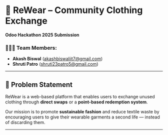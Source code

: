 # 👕 ReWear – Community Clothing Exchange  
**Odoo Hackathon 2025 Submission**

### 🧑‍🤝‍🧑 Team Members:  
- **Akash Biswal** (akashbiswaliit7@gmail.com)  
- **Shruti Patro** (shruti23patro5@gmail.com)

---

## 📝 Problem Statement  
ReWear is a web-based platform that enables users to exchange unused clothing through **direct swaps** or a **point-based redemption system**.

Our mission is to promote **sustainable fashion** and reduce textile waste by encouraging users to give their wearable garments a second life — instead of discarding them.

---
